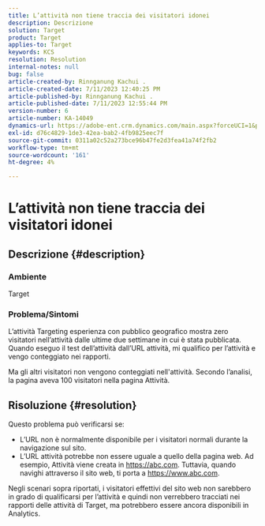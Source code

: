 ```yaml
---
title: L’attività non tiene traccia dei visitatori idonei
description: Descrizione
solution: Target
product: Target
applies-to: Target
keywords: KCS
resolution: Resolution
internal-notes: null
bug: false
article-created-by: Rinnganung Kachui .
article-created-date: 7/11/2023 12:40:25 PM
article-published-by: Rinnganung Kachui .
article-published-date: 7/11/2023 12:55:44 PM
version-number: 6
article-number: KA-14049
dynamics-url: https://adobe-ent.crm.dynamics.com/main.aspx?forceUCI=1&pagetype=entityrecord&etn=knowledgearticle&id=73b18217-e81f-ee11-9cbe-6045bd006e5a
exl-id: d76c4829-1de3-42ea-bab2-4fb9825eec7f
source-git-commit: 0311a02c52a273bce96b47fe2d3fea41a74f2fb2
workflow-type: tm+mt
source-wordcount: '161'
ht-degree: 4%

---
```


# L’attività non tiene traccia dei visitatori idonei

## Descrizione {#description}


### <b>Ambiente</b>

Target

### <b>Problema/Sintomi</b>

L’attività Targeting esperienza con pubblico geografico mostra zero visitatori nell’attività dalle ultime due settimane in cui è stata pubblicata. Quando eseguo il test dell’attività dall’URL attività, mi qualifico per l’attività e vengo conteggiato nei rapporti.

Ma gli altri visitatori non vengono conteggiati nell&#39;attività. Secondo l’analisi, la pagina aveva 100 visitatori nella pagina Attività.


## Risoluzione {#resolution}


Questo problema può verificarsi se:

- L’URL non è normalmente disponibile per i visitatori normali durante la navigazione sul sito.
- L’URL attività potrebbe non essere uguale a quello della pagina web. Ad esempio, Attività viene creata in https://abc.com. Tuttavia, quando navighi attraverso il sito web, ti porta a https://www.abc.com.


Negli scenari sopra riportati, i visitatori effettivi del sito web non sarebbero in grado di qualificarsi per l’attività e quindi non verrebbero tracciati nei rapporti delle attività di Target, ma potrebbero essere ancora disponibili in Analytics.
